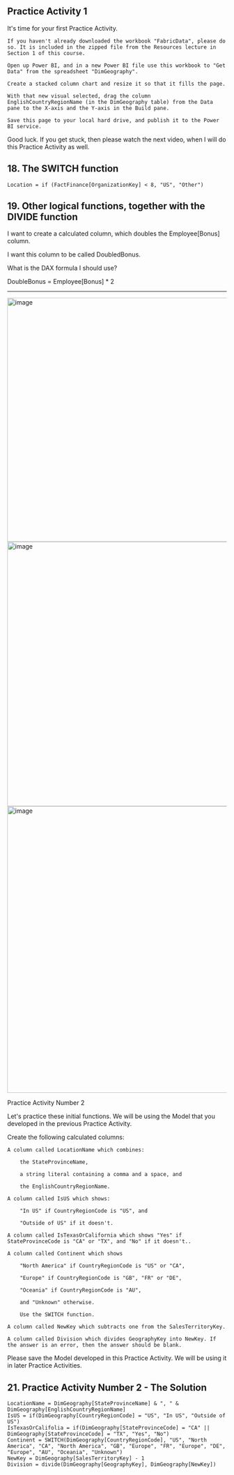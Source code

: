 ## Practice Activity 1

It's time for your first Practice Activity.

    If you haven't already downloaded the workbook "FabricData", please do so. It is included in the zipped file from the Resources lecture in Section 1 of this course.

    Open up Power BI, and in a new Power BI file use this workbook to "Get Data" from the spreadsheet "DimGeography".

    Create a stacked column chart and resize it so that it fills the page.

    With that new visual selected, drag the column EnglishCountryRegionName (in the DimGeography table) from the Data pane to the X-axis and the Y-axis in the Build pane.

    Save this page to your local hard drive, and publish it to the Power BI service.

Good luck. If you get stuck, then please watch the next video, when I will do this Practice Activity as well.



## 18. The SWITCH function
```
Location = if (FactFinance[OrganizationKey] < 8, "US", "Other")
```


## 19. Other logical functions, together with the DIVIDE function


I want to create a calculated column, which doubles the Employee[Bonus] column.

I want this column to be called DoubledBonus.

What is the DAX formula I should use?

DoubleBonus = Employee[Bonus] * 2

---
<img width="600" height="560" alt="image" src="https://github.com/user-attachments/assets/39e63611-298a-45d9-9bcb-8977431340a1" />

<img width="609" height="607" alt="image" src="https://github.com/user-attachments/assets/3dc77adc-1ea8-4ce1-aae1-e69cd1cd3895" />

<img width="654" height="658" alt="image" src="https://github.com/user-attachments/assets/348b9cf7-7de7-4d57-bb89-2507f2018f67" />



Practice Activity Number 2

Let's practice these initial functions. We will be using the Model that you developed in the previous Practice Activity.

Create the following calculated columns:

    A column called LocationName which combines:

        the StateProvinceName,

        a string literal containing a comma and a space, and

        the EnglishCountryRegionName.

    A column called IsUS which shows:

        "In US" if CountryRegionCode is "US", and

        "Outside of US" if it doesn't.

    A column called IsTexasOrCalifornia which shows "Yes" if StateProvinceCode is "CA" or "TX", and "No" if it doesn't..

    A column called Continent which shows

        "North America" if CountryRegionCode is "US" or "CA",

        "Europe" if CountryRegionCode is "GB", "FR" or "DE",

        "Oceania" if CountryRegionCode is "AU",

        and "Unknown" otherwise.

        Use the SWITCH function.

    A column called NewKey which subtracts one from the SalesTerritoryKey.

    A column called Division which divides GeographyKey into NewKey. If the answer is an error, then the answer should be blank.

Please save the Model developed in this Practice Activity. We will be using it in later Practice Activities.


## 21. Practice Activity Number 2 - The Solution

```
LocationName = DimGeography[StateProvinceName] & ", " & DimGeography[EnglishCountryRegionName]
IsUS = if(DimGeography[CountryRegionCode] = "US", "In US", "Outside of US")
IsTexasOrCalifolia = if(DimGeography[StateProvinceCode] = "CA" || DimGeography[StateProvinceCode] = "TX", "Yes", "No")
Continent = SWITCH(DimGeography[CountryRegionCode], "US", "North America", "CA", "North America", "GB", "Europe", "FR", "Europe", "DE", "Europe", "AU", "Oceania", "Unknown")
NewKey = DimGeography[SalesTerritoryKey] - 1
Division = divide(DimGeography[GeographyKey], DimGeography[NewKey])
```
